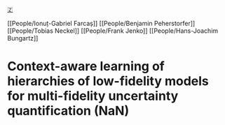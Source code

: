 [🇿](zotero://select/groups/5362326/items/TRLW7MJ3)

[[People/Ionuț-Gabriel Farcaș]] [[People/Benjamin Peherstorfer]] [[People/Tobias Neckel]] [[People/Frank Jenko]] [[People/Hans-Joachim Bungartz]] 
# Context-aware learning of hierarchies of low-fidelity models for multi-fidelity uncertainty quantification (NaN)

